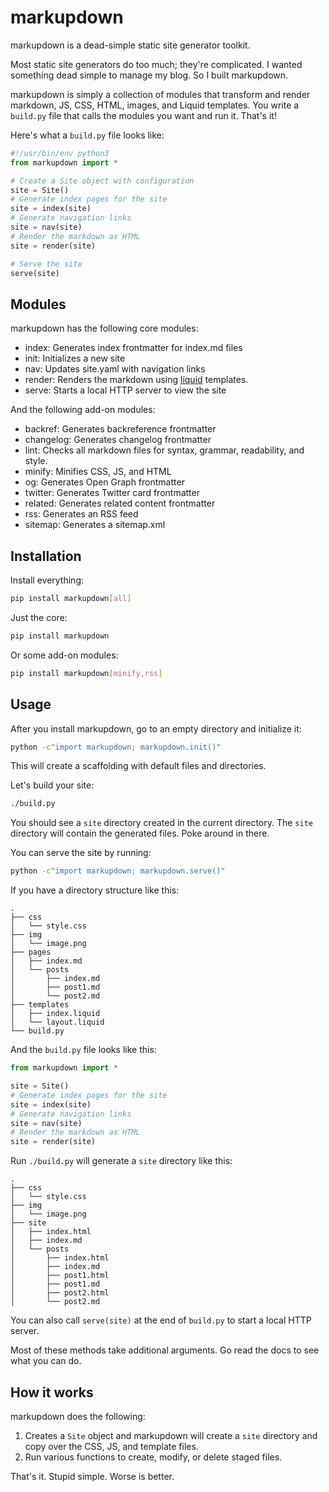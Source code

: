 # markupdown

markupdown is a dead-simple static site generator toolkit.

Most static site generators do too much; they're complicated. I wanted something dead simple to manage my blog. So I built markupdown.

markupdown is simply a collection of modules that transform and render markdown, JS, CSS, HTML, images, and Liquid templates. You write a `build.py` file that calls the modules you want and run it. That's it!

Here's what a `build.py` file looks like:
```python
#!/usr/bin/env python3
from markupdown import *

# Create a Site object with configuration
site = Site()
# Generate index pages for the site
site = index(site)
# Generate navigation links
site = nav(site)
# Render the markdown as HTML
site = render(site)

# Serve the site
serve(site)
```

## Modules

markupdown has the following core modules:

- index: Generates index frontmatter for index.md files
- init: Initializes a new site
- nav: Updates site.yaml with navigation links
- render: Renders the markdown using [liquid](https://shopify.github.io/liquid/) templates.
- serve: Starts a local HTTP server to view the site

And the following add-on modules:

- backref: Generates backreference frontmatter
- changelog: Generates changelog frontmatter
- lint: Checks all markdown files for syntax, grammar, readability, and style.
- minify: Minifies CSS, JS, and HTML
- og: Generates Open Graph frontmatter
- twitter: Generates Twitter card frontmatter
- related: Generates related content frontmatter
- rss: Generates an RSS feed
- sitemap: Generates a sitemap.xml

## Installation

Install everything:

```bash
pip install markupdown[all]
```

Just the core:

```bash
pip install markupdown
```

Or some add-on modules:
```bash
pip install markupdown[minify,rss]
```

## Usage

After you install markupdown, go to an empty directory and initialize it:

```bash
python -c"import markupdown; markupdown.init()"
```

This will create a scaffolding with default files and directories.

Let's build your site:

```bash
./build.py
```

You should see a `site` directory created in the current directory. The `site` directory will contain the generated files. Poke around in there.

You can serve the site by running:

```bash
python -c"import markupdown; markupdown.serve()"
```

If you have a directory structure like this:

```text
.
├── css
│   └── style.css
├── img
│   └── image.png
├── pages
│   ├── index.md
│   └── posts
│       ├── index.md
│       ├── post1.md
│       └── post2.md
├── templates
│   ├── index.liquid
│   └── layout.liquid
└── build.py
```

And the `build.py` file looks like this:

```python
from markupdown import *

site = Site()
# Generate index pages for the site
site = index(site)
# Generate navigation links
site = nav(site)
# Render the markdown as HTML
site = render(site)
```

Run `./build.py` will generate a `site` directory like this:

```text
.
├── css
│   └── style.css
├── img
│   └── image.png
├── site
│   ├── index.html
│   ├── index.md
│   └── posts
│       ├── index.html
│       ├── index.md
│       ├── post1.html
│       ├── post1.md
│       ├── post2.html
│       └── post2.md
```

You can also call `serve(site)` at the end of `build.py` to start a local HTTP server.

Most of these methods take additional arguments. Go read the docs to see what you can do.

## How it works

markupdown does the following:

1. Creates a `Site` object and markupdown will create a `site` directory and copy over the CSS, JS, and template files.
2. Run various functions to create, modify, or delete staged files.

That's it. Stupid simple. Worse is better.
